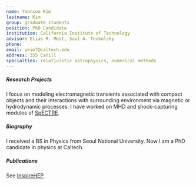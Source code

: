 ```yaml
---
name: Yoonsoo Kim
lastname: Kim
group: graduate_students
position: PhD Candidate
institution: California Institute of Technology
advisor: Elias R. Most, Saul A. Teukolsky
phone:
email: ykim7@caltech.edu
address: 355 Cahill
specialties: relativistic astrophysics, numerical methods
---
```


##### Research Projects

I focus on modeling electromagnetic transients associated with compact objects
and their interactions with surrounding environment via magnetic or hydrodynamic
processes. I have worked on MHD and shock-capturing modules of
[SpECTRE](https://github.com/sxs-collaboration/spectre).


##### Biography

I received a BS in Physics from Seoul National University. Now I am a PhD
candidate in physics at Caltech.


##### Publications

See [InspireHEP](https://inspirehep.net/authors/2777227).
